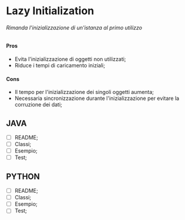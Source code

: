 # Lazy Initialization
###### Rimanda l'inizializzazione di un'istanza al primo utilizzo

#### Pros
- Evita l'inizializzazione di oggetti non utilizzati;
- Riduce i tempi di caricamento iniziali;

#### Cons
- Il tempo per l'inizializzazione dei singoli oggetti aumenta;
- Necessaria sincronizzazione durante l'inizializzazione per evitare la corruzione dei dati;

## JAVA
- [ ] README;
- [ ] Classi;
- [ ] Esempio;
- [ ] Test;

## PYTHON
- [ ] README;
- [ ] Classi;
- [ ] Esempio;
- [ ] Test;
